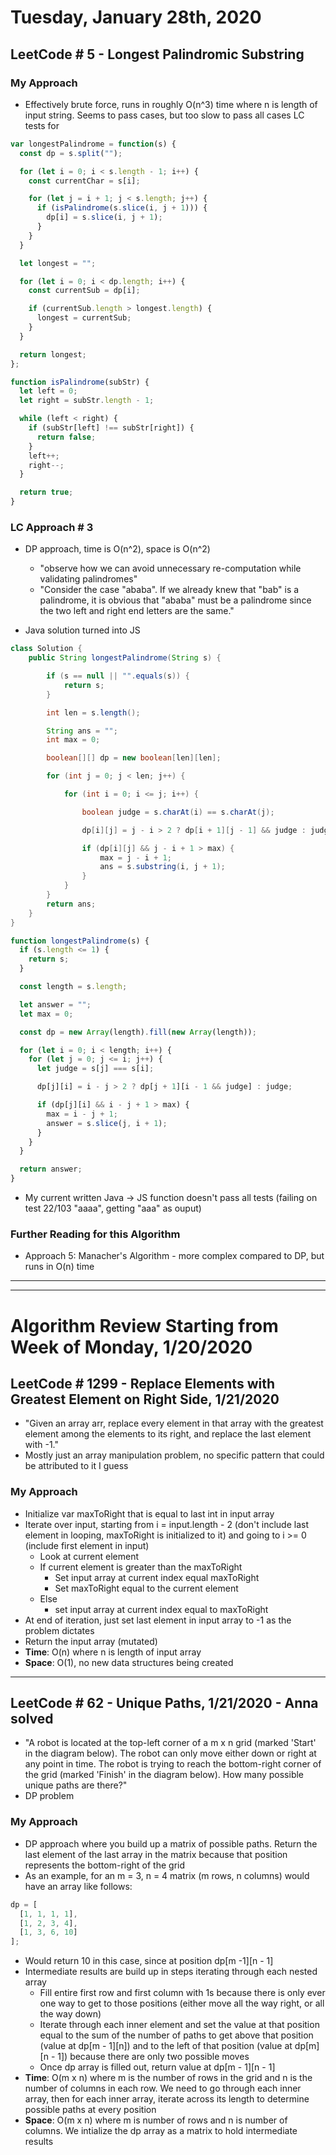 # Tuesday, January 28th, 2020

## LeetCode # 5 - Longest Palindromic Substring

### My Approach

- Effectively brute force, runs in roughly O(n^3) time where n is length of input string. Seems to pass cases, but too slow to pass all cases LC tests for

```javascript
var longestPalindrome = function(s) {
  const dp = s.split("");

  for (let i = 0; i < s.length - 1; i++) {
    const currentChar = s[i];

    for (let j = i + 1; j < s.length; j++) {
      if (isPalindrome(s.slice(i, j + 1))) {
        dp[i] = s.slice(i, j + 1);
      }
    }
  }

  let longest = "";

  for (let i = 0; i < dp.length; i++) {
    const currentSub = dp[i];

    if (currentSub.length > longest.length) {
      longest = currentSub;
    }
  }

  return longest;
};

function isPalindrome(subStr) {
  let left = 0;
  let right = subStr.length - 1;

  while (left < right) {
    if (subStr[left] !== subStr[right]) {
      return false;
    }
    left++;
    right--;
  }

  return true;
}
```

### LC Approach # 3

- DP approach, time is O(n^2), space is O(n^2)

  - "observe how we can avoid unnecessary re-computation while validating palindromes"
  - "Consider the case "ababa". If we already knew that "bab" is a palindrome, it is obvious that "ababa" must be a palindrome since the two left and right end letters are the same."

- Java solution turned into JS

```java
class Solution {
    public String longestPalindrome(String s) {

        if (s == null || "".equals(s)) {
            return s;
        }

        int len = s.length();

        String ans = "";
        int max = 0;

        boolean[][] dp = new boolean[len][len];

        for (int j = 0; j < len; j++) {

            for (int i = 0; i <= j; i++) {

                boolean judge = s.charAt(i) == s.charAt(j);

                dp[i][j] = j - i > 2 ? dp[i + 1][j - 1] && judge : judge;

                if (dp[i][j] && j - i + 1 > max) {
                    max = j - i + 1;
                    ans = s.substring(i, j + 1);
                }
            }
        }
        return ans;
    }
}
```

```javascript
function longestPalindrome(s) {
  if (s.length <= 1) {
    return s;
  }

  const length = s.length;

  let answer = "";
  let max = 0;

  const dp = new Array(length).fill(new Array(length));

  for (let i = 0; i < length; i++) {
    for (let j = 0; j <= i; j++) {
      let judge = s[j] === s[i];

      dp[j][i] = i - j > 2 ? dp[j + 1][i - 1 && judge] : judge;

      if (dp[j][i] && i - j + 1 > max) {
        max = i - j + 1;
        answer = s.slice(j, i + 1);
      }
    }
  }

  return answer;
}
```

- My current written Java -> JS function doesn't pass all tests (failing on test 22/103 "aaaa", getting "aaa" as ouput)

### Further Reading for this Algorithm

- Approach 5: Manacher's Algorithm - more complex compared to DP, but runs in O(n) time

---

---

# Algorithm Review Starting from Week of Monday, 1/20/2020

## LeetCode # 1299 - Replace Elements with Greatest Element on Right Side, 1/21/2020

- "Given an array arr, replace every element in that array with the greatest element among the elements to its right, and replace the last element with -1."
- Mostly just an array manipulation problem, no specific pattern that could be attributed to it I guess

### My Approach

- Initialize var maxToRight that is equal to last int in input array
- Iterate over input, starting from i = input.length - 2 (don't include last element in looping, maxToRight is initialized to it) and going to i >= 0 (include first element in input)
  - Look at current element
  - If current element is greater than the maxToRight
    - Set input array at current index equal maxToRight
    - Set maxToRight equal to the current element
  - Else
    - set input array at current index equal to maxToRight
- At end of iteration, just set last element in input array to -1 as the problem dictates
- Return the input array (mutated)
- **Time**: O(n) where n is length of input array
- **Space**: O(1), no new data structures being created

---

## LeetCode # 62 - Unique Paths, 1/21/2020 - Anna solved

- "A robot is located at the top-left corner of a m x n grid (marked 'Start' in the diagram below). The robot can only move either down or right at any point in time. The robot is trying to reach the bottom-right corner of the grid (marked 'Finish' in the diagram below). How many possible unique paths are there?"
- DP problem

### My Approach

- DP approach where you build up a matrix of possible paths. Return the last element of the last array in the matrix because that position represents the bottom-right of the grid
- As an example, for an m = 3, n = 4 matrix (m rows, n columns) would have an array like follows:

```javascript
dp = [
  [1, 1, 1, 1],
  [1, 2, 3, 4],
  [1, 3, 6, 10]
];
```

- Would return 10 in this case, since at position dp[m -1][n - 1]
- Intermediate results are build up in steps iterating through each nested array
  - Fill entire first row and first column with 1s because there is only ever one way to get to those positions (either move all the way right, or all the way down)
  - Iterate through each inner element and set the value at that position equal to the sum of the number of paths to get above that position (value at dp[m - 1][n]) and to the left of that position (value at dp[m][n - 1]) because there are only two possible moves
  - Once dp array is filled out, return value at dp[m - 1][n - 1]
- **Time**: O(m x n) where m is the number of rows in the grid and n is the number of columns in each row. We need to go through each inner array, then for each inner array, iterate across its length to determine possible paths at every position
- **Space**: O(m x n) where m is number of rows and n is number of columns. We intialize the dp array as a matrix to hold intermediate results
